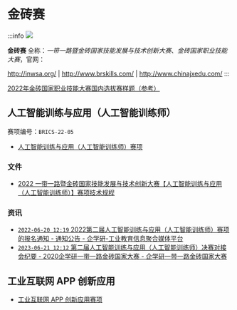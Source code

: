# 金砖赛

:::info
![](http://www.brskills.com/img/logo.png)

**金砖赛** 全称：*一带一路暨金砖国家技能发展与技术创新大赛*、*金砖国家职业技能大赛*，官网：

http://inwsa.org/ | http://www.brskills.com/ | http://www.chinajxedu.com/
:::

[2022年金砖国家职业技能大赛国内选拔赛样题（参考）](http://inwsa.org/jzzy/shownews12.html)

## 人工智能训练与应用（人工智能训练师）

赛项编号：`BRICS-22-05`

- [人工智能训练与应用（人工智能训练师）赛项](http://www.brskills.com/#/view/%E5%A4%A7%E8%B5%9B%E4%B8%93%E5%8C%BA/Contests/1385)

### 文件

- [2022 一带一路暨金砖国家技能发展与技术创新大赛【人工智能训练与应用（人工智能训练师）】赛项技术规程](http://www.chinajxedu.com/uploadfile/2022/0602/20220602041318436.pdf)

### 资讯

- [`2022-06-20 12:19` 2022第二届人工智能训练与应用（人工智能训练师）赛项的报名通知 - 通知公告 - 企学研-工业教育信息聚合媒体平台](http://www.chinajxedu.com/show-19-109-1.html)
- [`2023-06-21 12:12` 第二届人工智能训练与应用（人工智能训练师）决赛对接会纪要 - 2020企学研一带一路金砖国家大赛 - 企学研一带一路金砖国家大赛](http://www.chinajxedu.com/show-189-627-1.html)


## 工业互联网 APP 创新应用

- [工业互联网 APP 创新应用赛项](http://www.brskills.com/#/view/%E5%A4%A7%E8%B5%9B%E4%B8%93%E5%8C%BA/Contests/1426)
